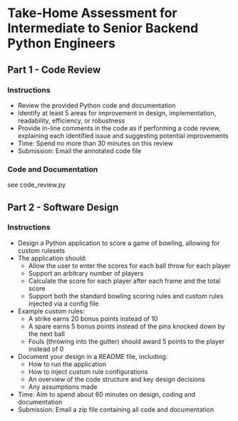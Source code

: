 # Take-Home Assessment for Intermediate to Senior Backend Python Engineers

## Part 1 - Code Review

### Instructions
- Review the provided Python code and documentation
- Identify at least 5 areas for improvement in design, implementation, readability, efficiency, or robustness
- Provide in-line comments in the code as if performing a code review, explaining each identified issue and suggesting potential improvements
- Time: Spend no more than 30 minutes on this review
- Submission: Email the annotated code file

### Code and Documentation
see code_review.py

## Part 2 - Software Design

### Instructions
- Design a Python application to score a game of bowling, allowing for custom rulesets
- The application should:
  - Allow the user to enter the scores for each ball throw for each player
  - Support an arbitrary number of players
  - Calculate the score for each player after each frame and the total score
  - Support both the standard bowling scoring rules and custom rules injected via a config file
- Example custom rules:
  - A strike earns 20 bonus points instead of 10
  - A spare earns 5 bonus points instead of the pins knocked down by the next ball
  - Fouls (throwing into the gutter) should award 5 points to the player instead of 0
- Document your design in a README file, including:
  - How to run the application
  - How to inject custom rule configurations
  - An overview of the code structure and key design decisions  
  - Any assumptions made
- Time: Aim to spend about 60 minutes on design, coding and documentation
- Submission: Email a zip file containing all code and documentation
